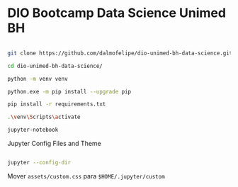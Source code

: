 # DIO Bootcamp Data Science Unimed BH

```bash

git clone https://github.com/dalmofelipe/dio-unimed-bh-data-science.git

cd dio-unimed-bh-data-science/

python -m venv venv

python.exe -m pip install --upgrade pip

pip install -r requirements.txt

.\venv\Scripts\activate

jupyter-notebook

```


Jupyter Config Files and Theme

```bash

jupyter --config-dir

```

Mover ```assets/custom.css``` para ```$HOME/.jupyter/custom```
